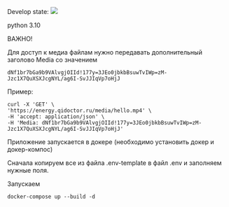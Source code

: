 Develop state:
<img src="https://github.com/Deskent/ci_api/workflows/ci_api_tests/badge.svg?branch=develop"><br>

python 3.10

ВАЖНО! 

Для доступ к медиа файлам нужно передавать дополнительный заголово Media со значением 

    dNf1br7bGa9b9VAlvgjOIId!177y=3JEo0jbkbBsuwTvIWp=zM-Jzc1X7QuXSXJcgNYL/ag6I-SvJJIqVp7oHjJ

Пример:

    curl -X 'GET' \               
    'https://energy.qidoctor.ru/media/hello.mp4' \
    -H 'accept: application/json' \
    -H 'Media: dNf1br7bGa9b9VAlvgjOIId!177y=3JEo0jbkbBsuwTvIWp=zM-Jzc1X7QuXSXJcgNYL/ag6I-SvJJIqVp7oHjJ'



Приложение запускается в докере (необходимо установить докер и докер-компос)

Сначала копируем все из файла .env-template в файл .env и заполняем нужные поля.

Запускаем

    docker-compose up --build -d

